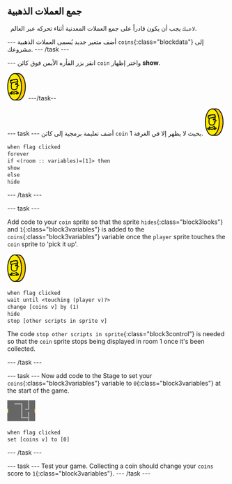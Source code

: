 ## جمع العملات الذهبية

` لاعبك` يجب أن يكون قادراً على جمع العملات المعدنية أثناء تحركه عبر العالم.

\--- أضف متغير جديد يُسمى العملات الذهبية `coins`{:class="blockdata"} إلى مشروعك. \--- /task \---

\--- انقر بزر الفأره الأيمن فوق كائن `coin` واختر إظهار **show**.

![لقطة الشاشة](images/coin.png) \---/task--

\--- task \--- أضف تعليمة برمجية إلى كائن `coin` بحيث لا يظهر إلا في الغرفة 1. ![لقطة الشاشة](images/coin.png)

```blocks3
when flag clicked
forever
if <(room :: variables)=[1]> then
show
else
hide
```

\--- /task \---

\--- task \---

Add code to your `coin` sprite so that the sprite `hides`{:class="block3looks"} and `1`{:class="block3variables"} is added to the `coins`{:class="block3variables"} variable once the `player` sprite touches the `coin` sprite to 'pick it up'.

![coin](images/coin.png)

```blocks3
when flag clicked
wait until <touching (player v)?>
change [coins v] by (1)
hide
stop [other scripts in sprite v]
```

The code `stop other scripts in sprite`{:class="block3control"} is needed so that the `coin` sprite stops being displayed in room 1 once it's been collected.

\--- /task \---

\--- task \--- Now add code to the Stage to set your `coins`{:class="block3variables"} variable to `0`{:class="block3variables"} at the start of the game.

![stage](images/stage.png)

```blocks3
when flag clicked
set [coins v] to [0]
```

\--- /task \---

\--- task \--- Test your game. Collecting a coin should change your `coins` score to `1`{:class="block3variables"}. \--- /task \---